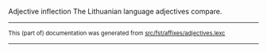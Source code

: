 Adjective inflection
The Lithuanian language adjectives compare.

* * *

<small>This (part of) documentation was generated from [src/fst/affixes/adjectives.lexc](https://github.com/giellalt/lang-lit/blob/main/src/fst/affixes/adjectives.lexc)</small>

---

